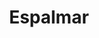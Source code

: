 ---
layout: page
permalink: /resources/glossary/espalmar.html
title: Espalmar
connotation: neutral
definition: To “raise the bubbles in the glass” To agitate the cider (usually by pouring in the traditional escanciando way). 
domain: sidra
subdomain: appearance
topic: carbonation
toc: false
toc_sticky: true
---
